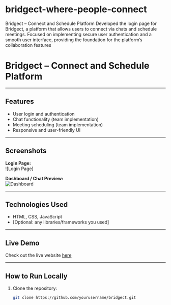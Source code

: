 # bridgect-where-people-connect
Bridgect – Connect and Schedule Platform Developed the login page for Bridgect, a platform that allows users to connect via chats and schedule meetings. Focused on implementing secure user authentication and a smooth user interface, providing the foundation for the platform’s collaboration features
# Bridgect – Connect and Schedule Platform

 


---

## Features
- User login and authentication
- Chat functionality (team implementation)
- Meeting scheduling (team implementation)
- Responsive and user-friendly UI

---

## Screenshots

**Login Page:**  
![Login Page] 

**Dashboard / Chat Preview:**  
![Dashboard]()

---

## Technologies Used
- HTML, CSS, JavaScript
- [Optional: any libraries/frameworks you used]

---

## Live Demo
Check out the live website [here](bridgect.netlify.app)

---

## How to Run Locally
1. Clone the repository:  
   ```bash
   git clone https://github.com/yourusername/bridgect.git
